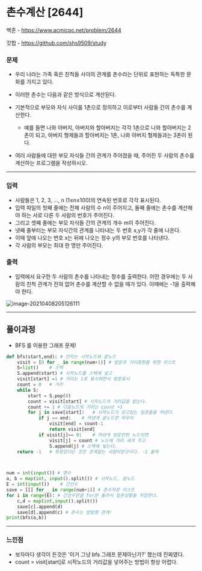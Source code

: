 # 촌수계산 [2644]

백준 - https://www.acmicpc.net/problem/2644

깃헙 - https://github.com/shs9509/study



### 문제

- 우리 나라는 가족 혹은 친척들 사이의 관계를 촌수라는 단위로 표현하는 독특한 문화를 가지고 있다. 

- 이러한 촌수는 다음과 같은 방식으로 계산된다. 

- 기본적으로 부모와 자식 사이를 1촌으로 정의하고 이로부터 사람들 간의 촌수를 계산한다.

  

  - 예를 들면 나와 아버지, 아버지와 할아버지는 각각 1촌으로 나와 할아버지는 2촌이 되고, 아버지 형제들과 할아버지는 1촌, 나와 아버지 형제들과는 3촌이 된다.

    

- 여러 사람들에 대한 부모 자식들 간의 관계가 주어졌을 때, 주어진 두 사람의 촌수를 계산하는 프로그램을 작성하시오.

------



### 입력

- 사람들은 1, 2, 3, …, n (1≤n≤100)의 연속된 번호로 각각 표시된다.
- 입력 파일의 첫째 줄에는 전체 사람의 수 n이 주어지고, 둘째 줄에는 촌수를 계산해야 하는 서로 다른 두 사람의 번호가 주어진다. 
- 그리고 셋째 줄에는 부모 자식들 간의 관계의 개수 m이 주어진다. 
- 넷째 줄부터는 부모 자식간의 관계를 나타내는 두 번호 x,y가 각 줄에 나온다. 
- 이때 앞에 나오는 번호 x는 뒤에 나오는 정수 y의 부모 번호를 나타낸다.
- 각 사람의 부모는 최대 한 명만 주어진다.



### 출력

- 입력에서 요구한 두 사람의 촌수를 나타내는 정수를 출력한다. 어떤 경우에는 두 사람의 친척 관계가 전혀 없어 촌수를 계산할 수 없을 때가 있다. 이때에는 -1을 출력해야 한다.


![image-20210408205126111](C:\Users\ssej0\AppData\Roaming\Typora\typora-user-images\image-20210408205126111.png)

-----



## 풀이과정

-  BFS 를 이용한 그래프 문제!



```python
def bfs(start,end): # 인자는 시작노드와 끝노드
    visit = [0 for _ in range(num+1)] # 방문과 거리표현을 위한 리스트
    S=list()    # 스택
    S.append(start) # 시작노드를 스택에 넣고
    visit[start] =1 # 거리는 1로 표시하면서 방문표시
    count = 0   # 거리
    while S:
        start = S.pop(0)
        count = visit[start] # 시작노드의 거리값을 받는다.
        count += 1 # 다음노드의 거리는 count +1
        for j in save[start]:   # 시작노드가 갖고있는 일촌들을 꺼낸다.
            if j == end:    # 꺼낸게 끝노드면 마무리
                visit[end] = count-1
                return visit[end]
            if visit[j]== 0:    # 꺼낸게 방문안한 노드이면
                visit[j] = count # 노드에 거리 새겨 주고
                S.append(j) # 스택에 넣는다.
    return -1   # 못찾았다는 것은 관계없는 사람이란것이다. -1 출력



num = int(input()) # 명수
a, b = map(int, input().split()) # 시작노드, 끝노드
E = int(input())    # 간선수
save = [[] for _ in range(num+1)] # 촌수저장 리스트
for i in range(E): # 간선수만큼 for문 돌려서 일촌상황을 저장한다.
    c,d = map(int,input().split())
    save[c].append(d)
    save[d].append(c) # 촌수는 양방향 관계!
print(bfs(a,b))
```



------



### 느낀점



- 보자마다 생각이 든것은 '이거 그냥 bfs 그래프 문제아닌가?' 했는데 진짜였다.
- count = visit[start]로 시작노드의 거리값을 넣어주는 방법이 항상 어렵다.

